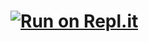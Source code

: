 # [![Run on Repl.it](https://repl.it/badge/github/THBOGEYMAN/MPG-)](https://repl.it/github/THBOGEYMAN/MPG-)